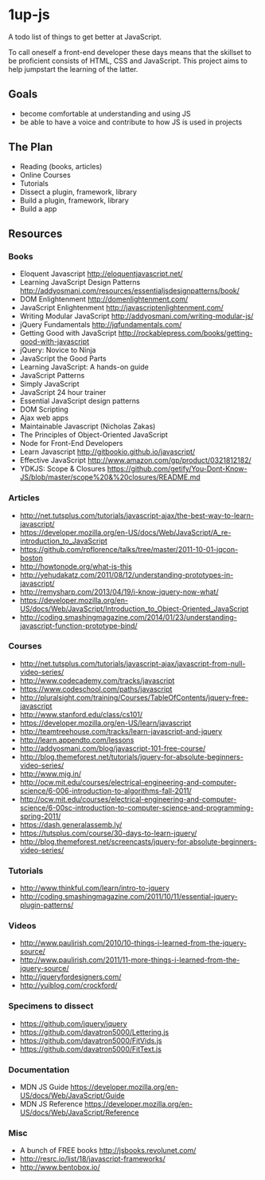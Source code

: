 # 1up-js

A todo list of things to get better at JavaScript. 

To call oneself a front-end developer these days means that the skillset to be proficient consists of HTML, CSS and JavaScript. This project aims to help jumpstart the learning of the latter.

## Goals

- become comfortable at understanding and using JS
- be able to have a voice and contribute to how JS is used in projects

## The Plan

- Reading (books, articles)
- Online Courses
- Tutorials
- Dissect a plugin, framework, library
- Build a plugin, framework, library
- Build a app

## Resources

### Books

- Eloquent Javascript http://eloquentjavascript.net/
- Learning JavaScript Design Patterns http://addyosmani.com/resources/essentialjsdesignpatterns/book/
- DOM Enlightenment http://domenlightenment.com/
- JavaScript Enlightenment http://javascriptenlightenment.com/
- Writing Modular JavaScript http://addyosmani.com/writing-modular-js/
- jQuery Fundamentals http://jqfundamentals.com/
- Getting Good with JavaScript http://rockablepress.com/books/getting-good-with-javascript
- jQuery: Novice to Ninja
- JavaScript the Good Parts
- Learning JavaScript: A hands-on guide
- JavaScript Patterns
- Simply JavaScript
- JavaScript 24 hour trainer
- Essential JavaScript design patterns
- DOM Scripting
- Ajax web apps
- Maintainable Javascript (Nicholas Zakas)
- The Principles of Object-Oriented JavaScript
- Node for Front-End Developers
- Learn Javascript http://gitbookio.github.io/javascript/
- Effective JavaScript http://www.amazon.com/gp/product/0321812182/
- YDKJS: Scope & Closures https://github.com/getify/You-Dont-Know-JS/blob/master/scope%20&%20closures/README.md

### Articles

- http://net.tutsplus.com/tutorials/javascript-ajax/the-best-way-to-learn-javascript/
- https://developer.mozilla.org/en-US/docs/Web/JavaScript/A_re-introduction_to_JavaScript 
- https://github.com/rpflorence/talks/tree/master/2011-10-01-jqcon-boston
- http://howtonode.org/what-is-this
- http://yehudakatz.com/2011/08/12/understanding-prototypes-in-javascript/
- http://remysharp.com/2013/04/19/i-know-jquery-now-what/
- https://developer.mozilla.org/en-US/docs/Web/JavaScript/Introduction_to_Object-Oriented_JavaScript
- http://coding.smashingmagazine.com/2014/01/23/understanding-javascript-function-prototype-bind/

### Courses

- http://net.tutsplus.com/tutorials/javascript-ajax/javascript-from-null-video-series/
- http://www.codecademy.com/tracks/javascript
- https://www.codeschool.com/paths/javascript
- http://pluralsight.com/training/Courses/TableOfContents/jquery-free-javascript
- http://www.stanford.edu/class/cs101/
- https://developer.mozilla.org/en-US/learn/javascript
- http://teamtreehouse.com/tracks/learn-javascript-and-jquery
- http://learn.appendto.com/lessons
- http://addyosmani.com/blog/javascript-101-free-course/
- http://blog.themeforest.net/tutorials/jquery-for-absolute-beginners-video-series/
- http://www.mjg.in/ 
- http://ocw.mit.edu/courses/electrical-engineering-and-computer-science/6-006-introduction-to-algorithms-fall-2011/
- http://ocw.mit.edu/courses/electrical-engineering-and-computer-science/6-00sc-introduction-to-computer-science-and-programming-spring-2011/
- https://dash.generalassemb.ly/
- https://tutsplus.com/course/30-days-to-learn-jquery/
- http://blog.themeforest.net/screencasts/jquery-for-absolute-beginners-video-series/

### Tutorials

- http://www.thinkful.com/learn/intro-to-jquery
- http://coding.smashingmagazine.com/2011/10/11/essential-jquery-plugin-patterns/


### Videos

- http://www.paulirish.com/2010/10-things-i-learned-from-the-jquery-source/
- http://www.paulirish.com/2011/11-more-things-i-learned-from-the-jquery-source/
- http://jqueryfordesigners.com/
- http://yuiblog.com/crockford/

### Specimens to dissect

- https://github.com/jquery/jquery
- https://github.com/davatron5000/Lettering.js
- https://github.com/davatron5000/FitVids.js
- https://github.com/davatron5000/FitText.js 

### Documentation
- MDN JS Guide https://developer.mozilla.org/en-US/docs/Web/JavaScript/Guide
- MDN JS Reference https://developer.mozilla.org/en-US/docs/Web/JavaScript/Reference

### Misc

- A bunch of FREE books http://jsbooks.revolunet.com/
- http://resrc.io/list/18/javascript-frameworks/
- http://www.bentobox.io/
